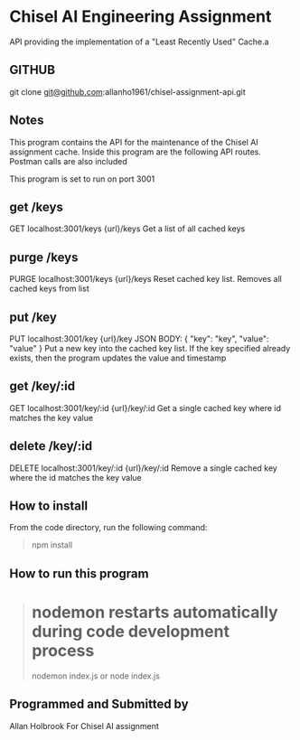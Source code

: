 # Chisel AI Engineering Assignment
API providing the implementation of a "Least Recently Used" Cache.a

## GITHUB
git clone git@github.com:allanho1961/chisel-assignment-api.git

## Notes
This program contains the API for the maintenance of the Chisel AI assignment cache. Inside this
program are the following API routes. Postman calls are also included

This program is set to run on port 3001

## get /keys
GET    localhost:3001/keys    {url}/keys
Get a list of all cached keys

## purge /keys
PURGE  localhost:3001/keys    {url}/keys
Reset cached key list. Removes all cached keys from list

## put /key
PUT    localhost:3001/key     {url}/key      JSON BODY: { "key": "key", "value": "value" }
Put a new key into the cached key list. If the key specified
already exists, then the program updates the value and timestamp

## get /key/:id
GET    localhost:3001/key/:id {url}/key/:id
Get a single cached key where id matches the key value

## delete /key/:id
DELETE localhost:3001/key/:id {url}/key/:id
Remove a single cached key where the id matches the key value

## How to install
From the code directory, run the following command:
> npm install

## How to run this program

> # nodemon restarts automatically during code development process
> nodemon index.js
or
> node index.js

## Programmed and Submitted by
Allan Holbrook
For Chisel AI assignment
